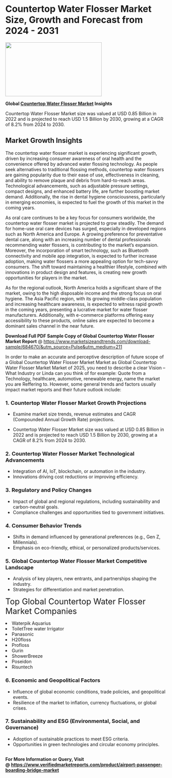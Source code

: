 <H1>Countertop Water Flosser Market Size, Growth and Forecast from 2024 - 2031</H1><img class="aligncenter size-medium wp-image-584254" src="https://thirdeyenews.in/wp-content/uploads/2024/09/Global-Market-Research-300x168.jpeg" alt="" width="300" height="168" /><p><strong>Global&nbsp;<a href="https://www.marketsizeandtrends.com/download-sample/684670/&amp;utm_source=Pulse&amp;utm_medium=211">Countertop Water Flosser Market</a> Insights</strong></p><p>Countertop Water Flosser Market size was valued at USD 0.85 Billion in 2022 and is projected to reach USD 1.5 Billion by 2030, growing at a CAGR of 8.2% from 2024 to 2030.</p><p><h2>Market Growth Insights</h2> The countertop water flosser market is experiencing significant growth, driven by increasing consumer awareness of oral health and the convenience offered by advanced water flossing technology. As people seek alternatives to traditional flossing methods, countertop water flossers are gaining popularity due to their ease of use, effectiveness in cleaning, and ability to remove plaque and debris from hard-to-reach areas. Technological advancements, such as adjustable pressure settings, compact designs, and enhanced battery life, are further boosting market demand. Additionally, the rise in dental hygiene consciousness, particularly in emerging economies, is expected to fuel the growth of this market in the coming years. <p>As oral care continues to be a key focus for consumers worldwide, the countertop water flosser market is projected to grow steadily. The demand for home-use oral care devices has surged, especially in developed regions such as North America and Europe. A growing preference for preventative dental care, along with an increasing number of dental professionals recommending water flossers, is contributing to the market’s expansion. Moreover, the incorporation of smart technology, such as Bluetooth connectivity and mobile app integration, is expected to further increase adoption, making water flossers a more appealing option for tech-savvy consumers. The shift toward maintaining a healthier lifestyle, combined with innovations in product design and features, is creating new growth opportunities for players in the market.</p> <p>As for the regional outlook, North America holds a significant share of the market, owing to the high disposable income and the strong focus on oral hygiene. The Asia Pacific region, with its growing middle-class population and increasing healthcare awareness, is expected to witness rapid growth in the coming years, presenting a lucrative market for water flosser manufacturers. Additionally, with e-commerce platforms offering easy accessibility to these products, online sales are expected to become a dominant sales channel in the near future.</p> </p><p><span class=""><strong>Download Full PDF Sample Copy of Global Countertop Water Flosser Market Report</strong> @ <a href="https://www.marketsizeandtrends.com/download-sample/684670/&amp;utm_source=Pulse&amp;utm_medium=211" target="_blank">https://www.marketsizeandtrends.com/download-sample/684670/&amp;utm_source=Pulse&amp;utm_medium=211</a></span></p><p>In order to make an accurate and perceptive description of future scope of a Global&nbsp;Countertop Water Flosser Market Market as Global&nbsp;Countertop Water Flosser Market Market of 2025, you need to describe a clear Vision &ndash; What Industry or Linda can you think of for example: Quote from a Technology, healthcare, automotive, renewable energy, name the market you are Reffering to. However, some general trends and factors usually impact market reports and their future outlook include:</p><h3>1.&nbsp;<strong>Countertop Water Flosser Market Growth Projections</strong></h3><ul><li>Examine market size trends, revenue estimates and CAGR (Compounded Annual Growth Rate) projections.</li><li><p>Countertop Water Flosser Market size was valued at USD 0.85 Billion in 2022 and is projected to reach USD 1.5 Billion by 2030, growing at a CAGR of 8.2% from 2024 to 2030.</p></li></ul><h3>2.&nbsp;<strong>Countertop Water Flosser Market Technological Advancements</strong></h3><ul><li>Integration of AI, IoT, blockchain, or automation in the industry.</li><li>Innovations driving cost reductions or improving efficiency.</li></ul><h3>3.&nbsp;<strong>Regulatory and Policy Changes</strong></h3><ul><li>Impact of global and regional regulations, including sustainability and carbon-neutral goals.</li><li>Compliance challenges and opportunities tied to government initiatives.</li></ul><h3>4.&nbsp;<strong>Consumer Behavior Trends</strong></h3><ul><li>Shifts in demand influenced by generational preferences (e.g., Gen Z, Millennials).</li><li>Emphasis on eco-friendly, ethical, or personalized products/services.</li></ul><h3>5.&nbsp;<strong>Global Countertop Water Flosser Market Competitive Landscape</strong></h3><ul><li>Analysis of key players, new entrants, and partnerships shaping the industry.</li><li>Strategies for differentiation and market penetration.</li></ul><p data-pm-slice="1 1 []"><span style="color: inherit; font-family: inherit; font-size: 25px;">Top Global Countertop Water Flosser Market Companies</span></p><div class="" data-test-id=""><p><li>Waterpik Aquarius</li><li> ToiletTree water Irrigator</li><li> Panasonic</li><li> H20floss</li><li> Profloss</li><li> Gurin</li><li> ShowerBreeze</li><li> Poseidon</li><li> Risuntech</li></p></div><h3>6.&nbsp;<strong>Economic and Geopolitical Factors</strong></h3><ul><li>Influence of global economic conditions, trade policies, and geopolitical events.</li><li>Resilience of the market to inflation, currency fluctuations, or global crises.</li></ul><h3>7.&nbsp;<strong>Sustainability and ESG (Environmental, Social, and Governance)</strong></h3><ul><li>Adoption of sustainable practices to meet ESG criteria.</li><li>Opportunities in green technologies and circular economy principles.</li></ul><h2><strong style="font-size: 14px;">For More Information or Query, Visit @&nbsp;</strong><a style="background-color: #ffffff; font-size: 14px;" href="https://www.marketsizeandtrends.com/report/countertop-water-flosser-market/" target="_blank">https://www.verifiedmarketreports.com/product/airport-passenger-boarding-bridge-market</a></h2>
